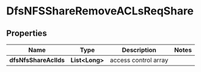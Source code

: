 # DfsNFSShareRemoveACLsReqShare

## Properties
Name | Type | Description | Notes
------------ | ------------- | ------------- | -------------
**dfsNfsShareAclIds** | **List&lt;Long&gt;** | access control array | 
